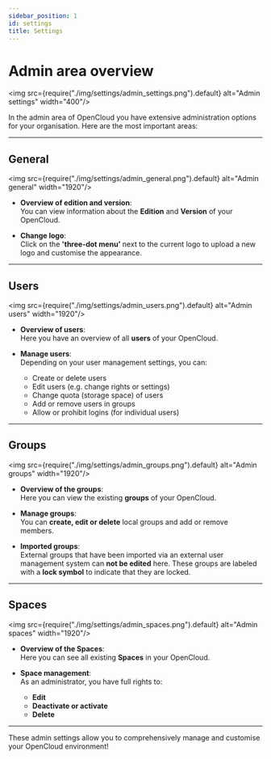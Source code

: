 ```yaml
---
sidebar_position: 1
id: settings
title: Settings
---
```

# Admin area overview 

<img src={require("./img/settings/admin_settings.png").default} alt="Admin settings" width="400"/>


In the admin area of OpenCloud you have extensive administration options for your organisation. Here are the most important areas:

---

## General

<img src={require("./img/settings/admin_general.png").default} alt="Admin general" width="1920"/>

- **Overview of edition and version**:  
   You can view information about the **Edition** and **Version** of your OpenCloud.
  
- **Change logo**:  
   Click on the **'three-dot menu’** next to the current logo to upload a new logo and customise the appearance.

---

## Users

<img src={require("./img/settings/admin_users.png").default} alt="Admin users" width="1920"/>

- **Overview of users**:  
   Here you have an overview of all **users** of your OpenCloud.

- **Manage users**:  
   Depending on your user management settings, you can:
    - Create or delete users
    - Edit users (e.g. change rights or settings)
    - Change quota (storage space) of users
    - Add or remove users in groups
    - Allow or prohibit logins (for individual users)

---

## Groups

<img src={require("./img/settings/admin_groups.png").default} alt="Admin groups" width="1920"/>

- **Overview of the groups**:  
   Here you can view the existing **groups** of your OpenCloud.

- **Manage groups**:  
   You can **create, edit or delete** local groups and add or remove members.

- **Imported groups**:  
   External groups that have been imported via an external user management system can **not be edited** here. These groups are labeled with a **lock symbol** to indicate that they are locked.

---

## Spaces

<img src={require("./img/settings/admin_spaces.png").default} alt="Admin spaces" width="1920"/>

- **Overview of the Spaces**:  
   Here you can see all existing **Spaces** in your OpenCloud.

- **Space management**:  
   As an administrator, you have full rights to:
    - **Edit**
    - **Deactivate or activate**
    - **Delete**
    
---

These admin settings allow you to comprehensively manage and customise your OpenCloud environment!

